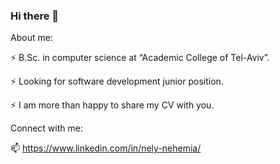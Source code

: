 ### Hi there 👋


About me:

⚡ B.Sc. in computer science at “Academic College of Tel-Aviv”.

⚡ Looking for software development junior position.

⚡ I am more than happy to share my CV with you.



Connect with me:

📫 https://www.linkedin.com/in/nely-nehemia/




<!--
**Nelynehemia/Nelynehemia** is a ✨ _special_ ✨ repository because its `README.md` (this file) appears on your GitHub profile.

Here are some ideas to get you started:

- 🔭 I’m currently working on ...
- 🌱 I’m currently learning ...
- 👯 I’m looking to collaborate on ...
- 🤔 I’m looking for help with ...
- 💬 Ask me about ...
- 📫 How to reach me: ...
- 😄 Pronouns: ...
- ⚡ Fun fact: ...
-->
